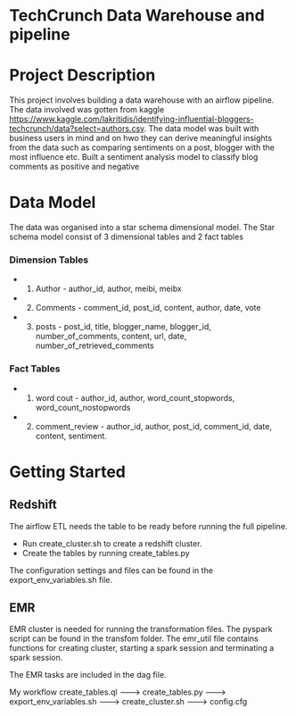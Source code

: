 # TechCrunch Data Warehouse and pipeline

# Project Description
This project involves building a data warehouse with an airflow pipeline. The data involved was gotten from kaggle https://www.kaggle.com/lakritidis/identifying-influential-bloggers-techcrunch/data?select=authors.csv. The data model was built with business users in mind and on hwo they can derive meaningful insights from the data such as comparing sentiments on a post, blogger with the most influence etc.
Built a sentiment analysis model to classify blog comments as positive and negative

# Data Model
The data was organised into a star schema dimensional model. The Star schema model consist of 3 dimensional tables and 2 fact tables

### Dimension Tables 
- 1. Author - author_id, author, meibi, meibx
- 2. Comments - comment_id, post_id, content, author, date, vote
- 3. posts - post_id, title, blogger_name, blogger_id, number_of_comments, content, url, date, number_of_retrieved_comments
### Fact Tables
- 1. word cout - author_id, author, word_count_stopwords, word_count_nostopwords
- 2. comment_review - author_id, author, post_id, comment_id, date, content, sentiment.



# Getting Started

## Redshift
The airflow ETL needs the table to be ready before running the full pipeline. 
- Run create_cluster.sh to create a redshift cluster.
- Create the tables by running create_tables.py

The configuration settings and files can be found in the export_env_variables.sh file.

## EMR
EMR cluster is needed for running the transformation files. The pyspark script can be found in the transfom folder. The emr_util file contains functions for creating cluster, starting a spark session and terminating a spark session.

The EMR tasks are included in the dag file.

 
 
My workflow
create_tables.ql ---> create_tables.py ---> export_env_variables.sh ---> create_cluster.sh ---> config.cfg
